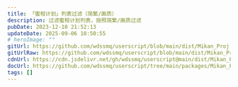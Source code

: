 ```yaml
---
title: 「蜜柑计划」列表过滤（简繁/画质）
description: 过滤蜜柑计划列表，按照简繁/画质过滤
pubDate: 2023-12-10 21:52:13
updateDate: 2025-09-06 10:50:55
# heroImage: ""
gitUrl: https://github.com/wdssmq/userscript/blob/main/dist/Mikan_Proj.user.js
gitUrlRaw: https://github.com/wdssmq/userscript/blob/main/dist/Mikan_Proj.user.js?raw=true
cdnUrl: https://cdn.jsdelivr.net/gh/wdssmq/userscript@main/dist/Mikan_Proj.user.js
docUrl: https://github.com/wdssmq/userscript/tree/main/packages/Mikan_Proj#readme
tags: []
---
```


